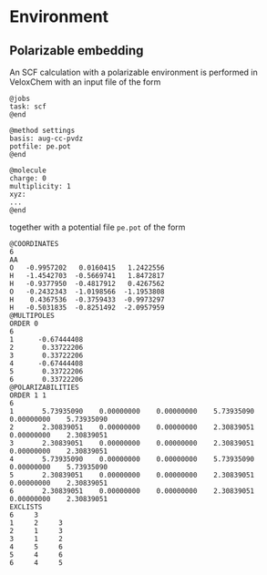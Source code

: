 # Environment

## Polarizable embedding

An SCF calculation with a polarizable environment is performed in VeloxChem with an input file of the form

```
@jobs
task: scf
@end

@method settings
basis: aug-cc-pvdz
potfile: pe.pot
@end

@molecule
charge: 0
multiplicity: 1
xyz:
...
@end
```

together with a potential file `pe.pot` of the form

```
@COORDINATES
6
AA
O   -0.9957202   0.0160415   1.2422556
H   -1.4542703  -0.5669741   1.8472817
H   -0.9377950  -0.4817912   0.4267562
O   -0.2432343  -1.0198566  -1.1953808
H    0.4367536  -0.3759433  -0.9973297
H   -0.5031835  -0.8251492  -2.0957959
@MULTIPOLES
ORDER 0
6
1      -0.67444408
2       0.33722206
3       0.33722206
4      -0.67444408
5       0.33722206
6       0.33722206
@POLARIZABILITIES
ORDER 1 1
6
1       5.73935090    0.00000000    0.00000000    5.73935090    0.00000000    5.73935090
2       2.30839051    0.00000000    0.00000000    2.30839051    0.00000000    2.30839051
3       2.30839051    0.00000000    0.00000000    2.30839051    0.00000000    2.30839051
4       5.73935090    0.00000000    0.00000000    5.73935090    0.00000000    5.73935090
5       2.30839051    0.00000000    0.00000000    2.30839051    0.00000000    2.30839051
6       2.30839051    0.00000000    0.00000000    2.30839051    0.00000000    2.30839051
EXCLISTS
6     3
1     2     3   
2     1     3   
3     1     2   
4     5     6   
5     4     6   
6     4     5   
```
